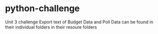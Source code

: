 # python-challenge
Unit 3 challenge
Export text of Budget Data and Poll Data can be found in their individual folders in their resoure folders

